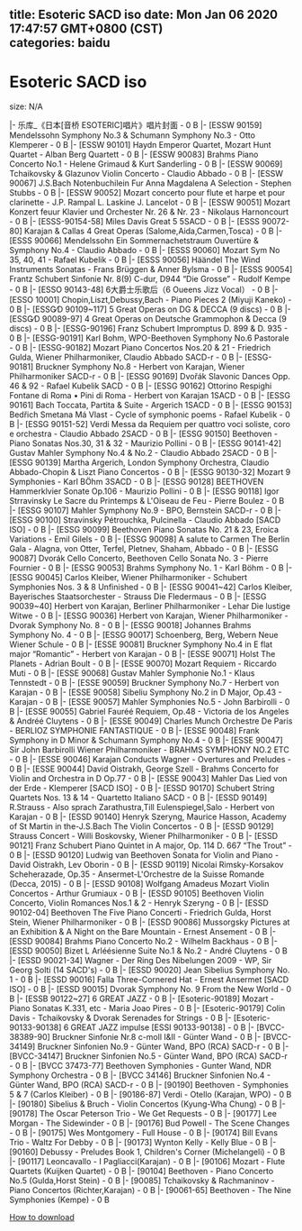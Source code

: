 
title: Esoteric SACD iso
date: Mon Jan 06 2020 17:47:57 GMT+0800 (CST)    
categories: baidu
---

# Esoteric SACD iso
size: N/A
 
 
|- 乐库_《日本[音桥 ESOTERIC]唱片》唱片封面 - 0 B
|- [ESSW 90159] Mendelssohn Symphony No.3 & Schumann Symphony No.3 - Otto Klemperer - 0 B
|- [ESSW 90101] Haydn Emperor Quartet, Mozart Hunt Quartet - Alban Berg Quartett - 0 B
|- [ESSW 90083] Brahms Piano Concerto No.1 - Helene Grimaud & Kurt Sanderling - 0 B
|- [ESSW 90069] Tchaikovsky & Glazunov Violin Concerto - Claudio Abbado - 0 B
|- [ESSW 90067] J.S.Bach Notenbuchilein Fur Anna Magdalena A Selection - Stephen Stubbs - 0 B
|- [ESSW 90052] Mozart concerto pour flute et harpe et pour clarinette - J.P. Rampal L. Laskine J. Lancelot - 0 B
|- [ESSW 90051] Mozart Konzert feuur Klavier und Orchester Nr. 26 & Nr. 23 - Nikolaus Harnoncourt - 0 B
|- [ESSS-90154-58] Miles Davis Great 5 5SACD - 0 B
|- [ESSS 90072-80] Karajan & Callas 4 Great Operas (Salome,Aida,Carmen,Tosca) - 0 B
|- [ESSS 90066] Mendelssohn Ein Sommernachetstraum Ouvertüre & Symphony No.4 - Claudio Abbado - 0 B
|- [ESSS 90060] Mozart Sym No 35, 40, 41 - Rafael Kubelik - 0 B
|- [ESSS 90056] Häändel The Wind Instruments Sonatas - Frans Brüggen & Anner Bylsma - 0 B
|- [ESSS 90054] Frantz Schubert Sinfonie Nr. 8(9) C-dur, D944 “Die Grosse” - Rudolf Kempe - 0 B
|- [ESSO 90143-48] 6大爵士乐歌后（6 Oueens Jizz Vocal） - 0 B
|- [ESSO 10001] Chopin,Liszt,Debussy,Bach - Piano Pieces 2 (Miyuji Kaneko) - 0 B
|- [ESSG∕D 90109~117] 5 Great Operas on DG & DECCA (9 discs) - 0 B
|- [ESSG∕D 90089-97] 4 Great Operas on Deutsche Grammophon & Decca (9 discs) - 0 B
|- [ESSG-90196] Franz Schubert  Impromptus D. 899 & D. 935 - 0 B
|- [ESSG-90191] Karl Bohm, WPO-Beethoven Symphony No.6 Pastorale - 0 B
|- [ESSG-90182] Mozart Piano Concertos Nos.20 & 21 - Friedrich Gulda, Wiener Philharmoniker, Claudio Abbado SACD-r - 0 B
|- [ESSG-90181] Bruckner Symphony No.8 - Herbert von Karajan, Wiener Philharmoniker SACD-r - 0 B
|- [ESSG 90169] Dvořák Slavonic Dances Opp. 46 & 92 - Rafael Kubelik SACD - 0 B
|- [ESSG 90162] Ottorino Respighi Fontane di Roma • Pini di Roma - Herbert von Karajan 1SACD - 0 B
|- [ESSG 90161] Bach Toccata, Partita & Suite - Argerich 1SACD - 0 B
|- [ESSG 90153] Bedřich Smetana Má Vlast - Cycle of symphonic poems - Rafael Kubelik - 0 B
|- [ESSG 90151-52] Verdi Messa da Requiem per quattro voci soliste, coro e orchestra - Claudio Abbado 2SACD - 0 B
|- [ESSG 90150] Beethoven - Piano Sonatas Nos.30, 31 & 32 -  Maurizio Pollini - 0 B
|- [ESSG 90141-42] Gustav Mahler Symphony No.4 & No.2 - Claudio Abbado 2SACD - 0 B
|- [ESSG 90139] Martha Argerich, London Symphony Orchestra, Claudio Abbado-Chopin & Liszt Piano Concertos - 0 B
|- [ESSG 90130-32] Mozart 9 Symphonies - Karl BÖhm 3SACD - 0 B
|- [ESSG 90128] BEETHOVEN Hammerklvier Sonate Op.106 -  Maurizio Pollini - 0 B
|- [ESSG 90118] Igor Strravinsky Le Sacre du Printemps & L'Oiseau de Feu - Pierre Boulez - 0 B
|- [ESSG 90107] Mahler Symphony No.9 - BPO, Bernstein SACD-r - 0 B
|- [ESSG 90100] Stravinsky Pétrouchka, Pulcinella - Claudio Abbado [SACD ISO] - 0 B
|- [ESSG 90099] Beethoven Piano Sonatas No. 21 & 23, Eroica Variations - Emil Gilels - 0 B
|- [ESSG 90098] A salute to Carmen The Berlin Gala - Alagna, von Otter, Terfel, Pletnev, Shaham, Abbado - 0 B
|- [ESSG 90087] Dvorák Cello Concerto, Beethoven Cello Sonata No. 3 - Pierre Fournier - 0 B
|- [ESSG 90053] Brahms Symphony No. 1 - Karl Böhm - 0 B
|- [ESSG 90045] Carlos Kleiber, Wiener Philharmoniker - Schubert Symphonies Nos. 3 & 8 Unfinished - 0 B
|- [ESSG 90041~42] Carlos Kleiber, Bayerisches Staatsorchester - Strauss Die Fledermaus - 0 B
|- [ESSG 90039~40] Herbert von Karajan, Berliner Philharmoniker - Lehar Die lustige Witwe - 0 B
|- [ESSG 90036] Herbert von Karajan, Wiener Philharmoniker - Dvorak Symphony No. 8 - 0 B
|- [ESSG 90018] Johannes Brahms Symphony No. 4 - 0 B
|- [ESSG 90017] Schoenberg, Berg, Webern Neue Wiener Schule - 0 B
|- [ESSE 90081] Bruckner Symphony No.4 in E flat major “Romantic” - Herbert von Karajan - 0 B
|- [ESSE 90071] Holst The Planets - Adrian Boult - 0 B
|- [ESSE 90070] Mozart Requiem - Riccardo Muti - 0 B
|- [ESSE 90068] Gustav Mahler Symphonie No.1 - Klaus Tennstedt - 0 B
|- [ESSE 90059] Bruckner Symphony No.7 - Herbert von Karajan - 0 B
|- [ESSE 90058] Sibeliu Symphony No.2 in D Major, Op.43 - Karajan - 0 B
|- [ESSE 90057] Mahler Symphonies No.5 - John Barbirolli - 0 B
|- [ESSE 90055] Gabriel Fauréé Requiem, Op.48 - Victoria de los Angeles & Andréé Cluytens - 0 B
|- [ESSE 90049] Charles Munch Orchestre De Paris - BERLIOZ SYMPHONIE FANTASTIQUE - 0 B
|- [ESSE 90048] Frank Symphony in D Minor & Schumann Symphony No.4 - 0 B
|- [ESSE 90047] Sir John Barbirolli Wiener Philharmoniker - BRAHMS SYMPHONY NO.2 ETC - 0 B
|- [ESSE 90046] Karajan Conducts Wagner - Overtures and Preludes - 0 B
|- [ESSE 90044] David Oistrakh, George Szell - Brahms Concerto for Violin and Orchestra in D Op.77 - 0 B
|- [ESSE 90043] Mahler Das Lied von der Erde - Klemperer [SACD ISO] - 0 B
|- [ESSD 90170] Schubert String Quartets Nos. 13 & 14 - Quartetto Italiano SACD - 0 B
|- [ESSD 90149] R.Strauss - Also sprach Zarathustra,Till Eulenspiegel,Salo - Herbert von Karajan - 0 B
|- [ESSD 90140] Henryk Szeryng, Maurice Hasson, Academy of St Martin in the-J.S.Bach The Violin Concertos - 0 B
|- [ESSD 90129] Strauss Concert - Willi Boskovsky, Wiener Philharmoniker - 0 B
|- [ESSD 90121] Franz Schubert Piano Quintet in A major, Op. 114 D. 667 “The Trout” - 0 B
|- [ESSD 90120] Ludwig van Beethoven Sonata for Violin and Piano - David Oistrakh, Lev Oborin - 0 B
|- [ESSD 90119] Nicolai Rimsky-Korsakov Scheherazade, Op.35 - Ansermet-L'Orchestre de la Suisse Romande (Decca, 2015) - 0 B
|- [ESSD 90108] Wolfgang Amadeus Mozart Violin Concertos - Arthur Grumiaux - 0 B
|- [ESSD 90105] Beethoven Violin Concerto, Violin Romances Nos.1 & 2 - Henryk Szeryng - 0 B
|- [ESSD 90102-04] Beethoven The Five Piano Concerti - Friedrich Gulda, Horst Stein, Wiener Philharmoniker - 0 B
|- [ESSD 90086] Mussorgsky Pictures at an Exhibition & A Night on the Bare Mountain - Ernest Ansement - 0 B
|- [ESSD 90084] Brahms Piano Concerto No.2 - Wilhelm Backhaus - 0 B
|- [ESSD 90050] Bizet L Arléésienne Suite No.1 & No.2 - André Cluytens - 0 B
|- [ESSD 90021-34] Wagner - Der Ring Des Nibelungen 2009 - WP, Sir Georg Solti (14 SACD's) - 0 B
|- [ESSD 90020] Jean Sibelius Symphony No. 1 - 0 B
|- [ESSD 90016] Falla Three-Cornered Hat - Ernest Ansermet [SACD ISO] - 0 B
|- [ESSD 90015] Dvorak Symphony No. 9 From the New World - 0 B
|- [ESSB 90122~27] 6 GREAT JAZZ - 0 B
|- [Esoteric-90189] Mozart - Piano Sonatas K.331, etc - Maria Joao Pires - 0 B
|- [Esoteric-90179] Colin Davis - Tchaikovsky & Dvorak Serenades for Strings - 0 B
|- [Esoteric-90133-90138] 6 GREAT JAZZ impulse [ESSI 90133-90138] - 0 B
|- [BVCC-38389-90] Bruckner Sinfonie Nr.8 c-moll I&II - Günter Wand - 0 B
|- [BVCC-34149] Bruckner Sinfonien No.9 - Günter Wand, BPO (RCA) SACD-r - 0 B
|- [BVCC-34147] Bruckner Sinfonien No.5 - Günter Wand, BPO (RCA) SACD-r - 0 B
|- [BVCC 37473-77] Beethoven Symphonies - Gunter Wand, NDR Symphony Orchestra - 0 B
|- [BVCC 34146] Bruckner Sinfonien No.4 - Günter Wand, BPO (RCA) SACD-r - 0 B
|- [90190] Beethoven - Symphonies 5 & 7 (Carlos Kleiber) - 0 B
|- [90186-87] Verdi - Otello (Karajan, WPO) - 0 B
|- [90180] Sibelius & Bruch - Violin Concertos (Kyung-Wha Chung) - 0 B
|- [90178] The Oscar Peterson Trio - We Get Requests - 0 B
|- [90177] Lee Morgan - The Sidewinder - 0 B
|- [90176] Bud Powell - The Scene Changes - 0 B
|- [90175] Wes Montgomery - Full House - 0 B
|- [90174] Bill Evans Trio - Waltz For Debby - 0 B
|- [90173] Wynton Kelly - Kelly Blue - 0 B
|- [90160] Debussy - Preludes Book 1, Children's Corner (Michelangeli) - 0 B
|- [90117] Leoncavallo - I Pagliacci(Karajan) - 0 B
|- [90106] Mozart - Flute Quartets (Kuijken Quartet) - 0 B
|- [90104] Beethoven - Piano Concerto No.5 (Gulda,Horst Stein) - 0 B
|- [90085] Tchaikovsky & Rachmaninov - Piano Concertos (Richter,Karajan) - 0 B
|- [90061-65] Beethoven - The Nine Symphonies (Kempe) - 0 B

[How to download](https://bpcam.bemobtrk.com/go/2ceec3aa-1ca2-46d6-b9ff-aaa5c184517c?jno=5132)
